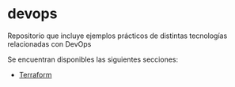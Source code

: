 # devops
Repositorio que incluye ejemplos prácticos de distintas tecnologías relacionadas con DevOps

Se encuentran disponibles las siguientes secciones:

* [Terraform](terraform/)



